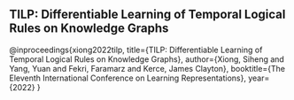 ## TILP: Differentiable Learning of Temporal Logical Rules on Knowledge Graphs

  @inproceedings{xiong2022tilp,
    title={TILP: Differentiable Learning of Temporal Logical Rules on Knowledge Graphs},
    author={Xiong, Siheng and Yang, Yuan and Fekri, Faramarz and Kerce, James Clayton},
    booktitle={The Eleventh International Conference on Learning Representations},
    year={2022}
  }
